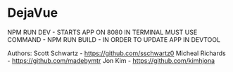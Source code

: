 # DejaVue
NPM RUN DEV - STARTS APP ON 8080
IN TERMINAL MUST USE COMMAND - NPM RUN BUILD - IN ORDER TO UPDATE APP IN DEVTOOL


Authors:
Scott Schwartz - https://github.com/sschwartz0
Micheal Richards - https://github.com/madebymtr
Jon Kim - https://github.com/kimhjona